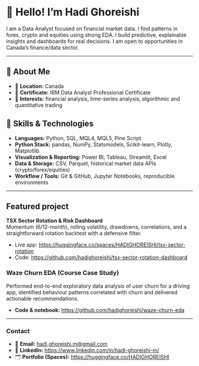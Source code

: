 <!-- Profile README for hadighoreishi -->
# 👋 Hello! I’m Hadi Ghoreishi

I am a Data Analyst focused on financial market data.
I find patterns in forex, crypto and equities using strong EDA.
I build predictive, explainable insights and dashboards for real decisions.
I am open to opportunities in Canada’s finance/data sector.

---

## 🌟 About Me
- 📍 **Location:** Canada
- 💼 **Certificate:** IBM Data Analyst Professional Certificate
- 🧠 **Interests:** financial analysis, time-series analysis, algorithmic and quantitative trading



## 🧰 Skills & Technologies
- **Languages:** Python, SQL, MQL4, MQL5, Pine Script  
- **Python Stack:** pandas, NumPy, Statsmodels, Scikit-learn, Plotly, Matplotlib  
- **Visualization & Reporting:** Power BI, Tableau, Streamlit, Excel  
- **Data & Storage:** CSV, Parquet, historical market data APIs (crypto/forex/equities)  
- **Workflow / Tools:** Git & GitHub, Jupyter Notebooks, reproducible environments  

---

## Featured project
**TSX Sector Rotation & Risk Dashboard**  
Momentum (6/12-month), rolling volatility, drawdowns, correlations, and a straightforward rotation backtest with a defensive filter.

- Live app: https://huggingface.co/spaces/HADIGHOREISHI/tsx-sector-rotation  
- Code: https://github.com/hadighoreishi/tsx-sector-rotation-dashboard

### Waze Churn EDA (Course Case Study)  
Performed end-to-end exploratory data analysis of user churn for a driving app, identified behaviour patterns correlated with churn and delivered actionable recommendations.  
- **Code & notebook:** https://github.com/hadighoreishi/waze-churn-eda  

---

### Contact
- 📧 **Email:** hadi.ghoreishi.m@gmail.com  
- 💼 **LinkedIn:** https://www.linkedin.com/in/hadi-ghoreishi-m/  
- 🗂️ **Portfolio (Spaces):** https://huggingface.co/HADIGHOREISHI
